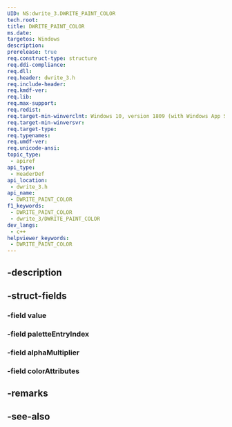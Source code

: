 ```yaml
---
UID: NS:dwrite_3.DWRITE_PAINT_COLOR
tech.root: 
title: DWRITE_PAINT_COLOR
ms.date: 
targetos: Windows
description: 
prerelease: true
req.construct-type: structure
req.ddi-compliance: 
req.dll: 
req.header: dwrite_3.h
req.include-header: 
req.kmdf-ver: 
req.lib: 
req.max-support: 
req.redist: 
req.target-min-winverclnt: Windows 10, version 1809 (with Windows App SDK 1.2 Preview 1 or later)
req.target-min-winversvr: 
req.target-type: 
req.typenames: 
req.umdf-ver: 
req.unicode-ansi: 
topic_type:
 - apiref
api_type:
 - HeaderDef
api_location:
 - dwrite_3.h
api_name:
 - DWRITE_PAINT_COLOR
f1_keywords:
 - DWRITE_PAINT_COLOR
 - dwrite_3/DWRITE_PAINT_COLOR
dev_langs:
 - c++
helpviewer_keywords:
 - DWRITE_PAINT_COLOR
---
```


## -description

## -struct-fields

### -field value

### -field paletteEntryIndex

### -field alphaMultiplier

### -field colorAttributes

## -remarks

## -see-also

